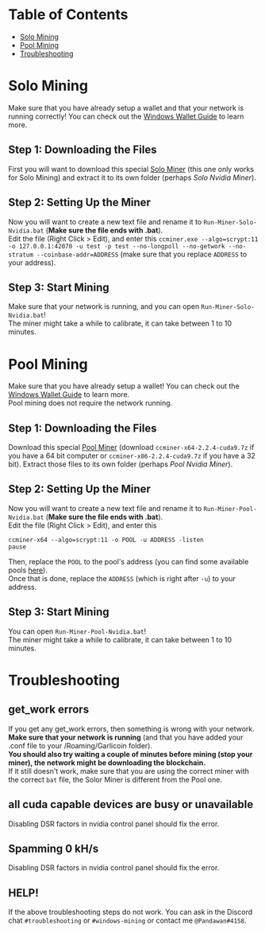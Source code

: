 # Table of Contents
- [Solo Mining](#solo-mining)
- [Pool Mining](#pool-mining)
- [Troubleshooting](#troubleshooting)

# Solo Mining
Make sure that you have already setup a wallet and that your network is running correctly! You can check out the [Windows Wallet Guide](wallet-win.html) to learn more.

## Step 1: Downloading the Files
First you will want to download this special [Solo Miner](https://cryptomining-blog.com/wp-content/download/ccminer-1.7.6-r10-neoscrypt.zip) (this one only works for Solo Mining) and extract it to its own folder (perhaps *Solo Nvidia Miner*).  

## Step 2: Setting Up the Miner
Now you will want to create a new text file and rename it to `Run-Miner-Solo-Nvidia.bat` (**Make sure the file ends with .bat**).  
Edit the file (Right Click > Edit), and enter this `ccminer.exe --algo=scrypt:11 -o 127.0.0.1:42070 -u test -p test --no-longpoll --no-getwork --no-stratum --coinbase-addr=ADDRESS` (make sure that you replace `ADDRESS` to your address).

## Step 3: Start Mining
Make sure that your network is running, and you can open `Run-Miner-Solo-Nvidia.bat`!  
The miner might take a while to calibrate, it can take between 1 to 10 minutes. 

# Pool Mining
Make sure that you have already setup a wallet! You can check out the [Windows Wallet Guide](wallet-win.html) to learn more.  
Pool mining does not require the network running. 

## Step 1: Downloading the Files
Download this special [Pool Miner](https://github.com/tpruvot/ccminer/releases) (download `ccminer-x64-2.2.4-cuda9.7z` if you have a 64 bit computer or `ccminer-x86-2.2.4-cuda9.7z` if you have a 32 bit). Extract those files to its own folder (perhaps *Pool Nvidia Miner*).

## Step 2: Setting Up the Miner
Now you will want to create a new text file and rename it to `Run-Miner-Pool-Nvidia.bat` (**Make sure the file ends with .bat**).  
Edit the file (Right Click > Edit), and enter this 
```
ccminer-x64 --algo=scrypt:11 -o POOL -u ADDRESS -listen
pause
```  
Then, replace the `POOL` to the pool's address (you can find some available pools [here](pool-mining.html#main-net)).  
Once that is done, replace the `ADDRESS` (which is right after `-u`) to your address.  

## Step 3: Start Mining
You can open `Run-Miner-Pool-Nvidia.bat`!  
The miner might take a while to calibrate, it can take between 1 to 10 minutes. 

# Troubleshooting

## get_work errors
If you get any get_work errors, then something is wrong with your network. **Make sure that your network is running** (and that you have added your .conf file to your /Roaming/Garlicoin folder).  
**You should also try waiting a couple of minutes before mining (stop your miner), the network might be downloading the blockchain.**  
If it still doesn't work, make sure that you are using the correct miner with the correct `bat` file, the Solor Miner is different from the Pool one.

## all cuda capable devices are busy or unavailable
Disabling DSR factors in nvidia control panel should fix the error.

## Spamming 0 kH/s
Disabling DSR factors in nvidia control panel should fix the error.

## HELP!
If the above troubleshooting steps do not work. You can ask in the Discord chat `#troubleshooting` or `#windows-mining` or contact me `@Pandawan#4158`. 